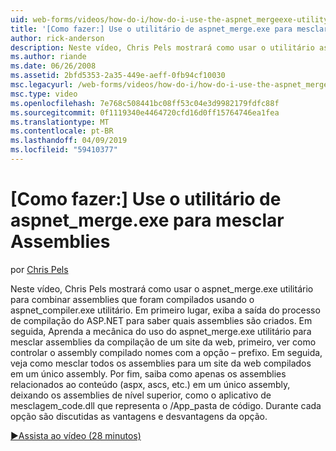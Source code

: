 ```yaml
---
uid: web-forms/videos/how-do-i/how-do-i-use-the-aspnet_mergeexe-utility-to-merge-assemblies
title: '[Como fazer:] Use o utilitário de aspnet_merge.exe para mesclar Assemblies | Microsoft Docs'
author: rick-anderson
description: Neste vídeo, Chris Pels mostrará como usar o utilitário aspnet_merge.exe para combinar assemblies que foram compilados usando o utilitário aspnet_compiler.exe...
ms.author: riande
ms.date: 06/26/2008
ms.assetid: 2bfd5353-2a35-449e-aeff-0fb94cf10030
msc.legacyurl: /web-forms/videos/how-do-i/how-do-i-use-the-aspnet_mergeexe-utility-to-merge-assemblies
msc.type: video
ms.openlocfilehash: 7e768c508441bc08ff53c04e3d9982179fdfc88f
ms.sourcegitcommit: 0f1119340e4464720cfd16d0ff15764746ea1fea
ms.translationtype: MT
ms.contentlocale: pt-BR
ms.lasthandoff: 04/09/2019
ms.locfileid: "59410377"
---
```

# <a name="how-do-i-use-the-aspnetmergeexe-utility-to-merge-assemblies"></a>[Como fazer:] Use o utilitário de aspnet_merge.exe para mesclar Assemblies

por [Chris Pels](https://twitter.com/chrispels)

Neste vídeo, Chris Pels mostrará como usar o aspnet\_merge.exe utilitário para combinar assemblies que foram compilados usando o aspnet\_compiler.exe utilitário. Em primeiro lugar, exiba a saída do processo de compilação do ASP.NET para saber quais assemblies são criados. Em seguida, Aprenda a mecânica do uso do aspnet\_merge.exe utilitário para mesclar assemblies da compilação de um site da web, primeiro, ver como controlar o assembly compilado nomes com a opção – prefixo. Em seguida, veja como mesclar todos os assemblies para um site da web compilados em um único assembly. Por fim, saiba como apenas os assemblies relacionados ao conteúdo (aspx, ascs, etc.) em um único assembly, deixando os assemblies de nível superior, como o aplicativo de mesclagem\_code.dll que representa o /App\_pasta de código. Durante cada opção são discutidas as vantagens e desvantagens da opção.

[&#9654;Assista ao vídeo (28 minutos)](https://channel9.msdn.com/Blogs/ASP-NET-Site-Videos/how-do-i-use-the-aspnet_mergeexe-utility-to-merge-assemblies)
